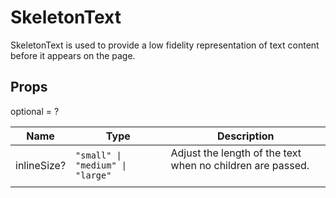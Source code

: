# SkeletonText

SkeletonText is used to provide a low fidelity representation of text content before it appears on the page.

## Props
optional = ?

| Name | Type | Description |
| --- | --- | --- |
| inlineSize? | <code>"small" &#124; "medium" &#124; "large"</code> | Adjust the length of the text when no children are passed.<br /><br /> |